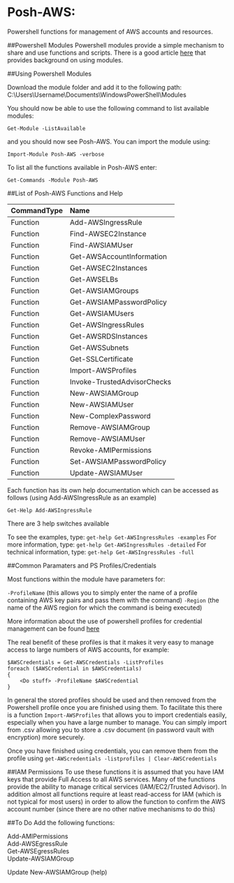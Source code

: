 Posh-AWS:
=========

Powershell functions for management of AWS accounts and resources.

##Powershell Modules
Powershell modules provide a simple mechanism to share and use functions and scripts. There is a good article [here](https://www.simple-talk.com/sysadmin/powershell/an-introduction-to-powershell-modules/) that provides background on using modules.

##Using Powershell Modules

Download the module folder and add it to the following path: C:\Users\Username\Documents\WindowsPowerShell\Modules

You should now be able to use the following command to list available modules:

`Get-Module -ListAvailable`

 and you should now see Posh-AWS. You can import the module using:

`Import-Module Posh-AWS -verbose`

To list all the functions available in Posh-AWS enter:

`Get-Commands -Module Posh-AWS`

##List of Posh-AWS Functions and Help

| CommandType   |  Name               |
| ------------- |:--------------------|
|Function       |Add-AWSIngressRule   |
|Function       |Find-AWSEC2Instance  |
|Function       |Find-AWSIAMUser      |
|Function       |Get-AWSAccountInformation |
|Function       |Get-AWSEC2Instances |
|Function       |Get-AWSELBs         |
|Function       |Get-AWSIAMGroups    |
|Function       |Get-AWSIAMPasswordPolicy |
|Function       |Get-AWSIAMUsers        |
|Function       |Get-AWSIngressRules    |
|Function       |Get-AWSRDSInstances    |
|Function       |Get-AWSSubnets         |
|Function       |Get-SSLCertificate     |
|Function       |Import-AWSProfiles     |
|Function       |Invoke-TrustedAdvisorChecks |
|Function       |New-AWSIAMGroup     |
|Function       |New-AWSIAMUser       |
|Function       |New-ComplexPassword  |
|Function       |Remove-AWSIAMGroup  |
|Function       |Remove-AWSIAMUser     |
|Function       |Revoke-AMIPermissions   |
|Function       |Set-AWSIAMPasswordPolicy |
|Function       |Update-AWSIAMUser       |

Each function has its own help documentation which can be accessed as follows (using Add-AWSIngressRule as an example)

`Get-Help Add-AWSIngressRule`

There are 3 help switches available

To see the examples, type: `get-help Get-AWSIngressRules -examples`
For more information, type: `get-help Get-AWSIngressRules -detailed`
For technical information, type: `get-help Get-AWSIngressRules -full`

##Common Paramaters and PS Profiles/Credentials

Most functions within the module have parameters for:

`-ProfileName`    (this allows you to simply enter the name of a profile containing AWS key pairs and pass them with the command)
`-Region`       (the name of the AWS region for which the command is being executed)

More information about the use of powershell profiles for credential management can be found [here](http://docs.aws.amazon.com/powershell/latest/userguide/specifying-your-aws-credentials.html)

The real benefit of these profiles is that it makes it very easy to manage access to large numbers of AWS accounts, for example:

````
$AWSCredentials = Get-AWSCredentials -ListProfiles
foreach ($AWSCredential in $AWSCredentials)
{
    <Do stuff> -ProfileName $AWSCredential
}
````

In general the stored profiles should be used and then removed from the Powershell profile once you are finished using them. To facilitate this there is a function ``Import-AWSProfiles`` that allows you to import credentials easily, especially when you have a large number to manage. You can simply import from .csv allowing you to store a .csv document (in password vault with encryption) more securely.

Once you have finished using credentials, you can remove them from the profile using ``get-AWScredentials -listprofiles | Clear-AWSCredentials``

##IAM Permissions
To use these functions it is assumed that you have IAM keys that provide Full Access to all AWS services. Many of the functions provide the ability to manage critical services (IAM/EC2/Trusted Advisor). In addition almost all functions require at least read-access for IAM (which is not typical for most users) in order to allow the function to confirm the AWS account number (since there are no other native mechanisms to do this)

##To Do
Add the following functions:

Add-AMIPermissions  
Add-AWSEgressRule  
Get-AWSEgressRules  
Update-AWSIAMGroup  

Update New-AWSIAMGroup (help)

